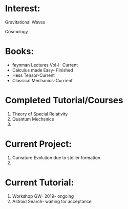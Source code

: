 # Interest: 

Gravitational Waves

Cosmology

# Books:

 - feynman Lectures Vol-I- Current
 - Calculus made Easy- Finished
 - Hess Tensor-Current
 - Classical Mechanics-Currrent

# Completed Tutorial/Courses
1. Theory of Special Relativity
2. Quantum Mechanics
3. 


# Current Project:
1. Curvature Evolution due to steller formation.
2.

# Current Tutorial:
1. Workshop GW- 2019- ongoing
2. Astroid Search- waiting for acceptance

